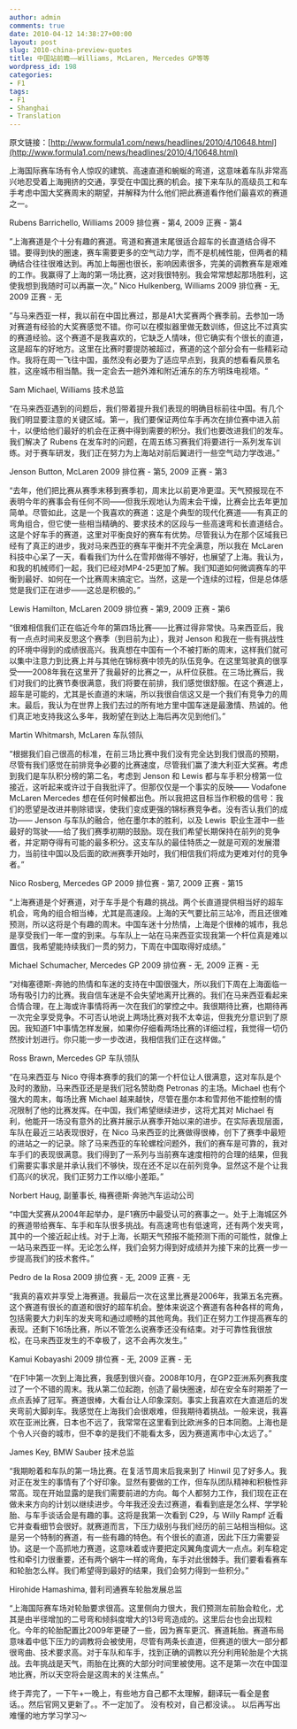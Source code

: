 ```yaml
---
author: admin
comments: true
date: 2010-04-12 14:38:27+00:00
layout: post
slug: 2010-china-preview-quotes
title: 中国站前瞻——Williams, McLaren, Mercedes GP等等
wordpress_id: 198
categories:
- F1
tags:
- F1
- Shanghai
- Translation
---
```


原文链接：[http://www.formula1.com/news/headlines/2010/4/10648.html](http://www.formula1.com/news/headlines/2010/4/10648.html)

上海国际赛车场有令人惊叹的建筑、高速直道和蜿蜒的弯道，这意味着车队非常高兴地忍受着上海拥挤的交通，享受在中国比赛的机会。接下来车队的高级员工和车手考虑中国大奖赛周末的期望，并解释为什么他们把此赛道看作他们最喜欢的赛道之一。

Rubens Barrichello, Williams
2009 排位赛 - 第4, 2009 正赛 - 第4

”上海赛道是个十分有趣的赛道。弯道和赛道末尾很适合超车的长直道结合得不错。要得到快的圈速，赛车需要更多的空气动力学，而不是机械性能，但两者的精确结合往往很难达到。再加上每圈也很长，影响因素很多，完美的调教赛车是艰难的工作。我赢得了上海的第一场比赛，这对我很特别。我会常常想起那场胜利，这使我想到我随时可以再赢一次。”
Nico Hulkenberg, Williams
2009 排位赛 - 无, 2009 正赛 - 无

”与马来西亚一样，我以前在中国比赛过，那是A1大奖赛两个赛季前。去参加一场对赛道有经验的大奖赛感觉不错。你可以在模拟器里做无数训练，但这比不过真实的赛道经验。这个赛道不是我喜欢的，它缺乏人情味，但它确实有个很长的直道，这是超车的好地方。这里在比赛时要提防被超过，赛道的这个部分会有一些精彩动作。我将在周一飞往中国，虽然没有必要为了适应早点到，我真的想看看风景名胜，这座城市相当酷。我一定会去一趟外滩和附近浦东的东方明珠电视塔。“

Sam Michael, Williams 技术总监

“在马来西亚遇到的问题后，我们带着提升我们表现的明确目标前往中国。有几个我们明显要注意的关键区域。第一，我们要保证两位车手再次在排位赛中进入前十，以便给他们最好的机会在正赛中得到需要的积分。我们也要改进我们的发车。我们解决了 Rubens 在发车时的问题，在周五练习赛我们将要进行一系列发车训练。对于赛车研发，我们正在努力为上海站对前后翼进行一些空气动力学改进。”

Jenson Button, McLaren
2009 排位赛 - 第5, 2009 正赛 - 第3

“去年，他们把比赛从赛季末移到赛季初，周末比以前更冷更湿。天气预报现在不表明今年的赛事会有任何不同——但我乐观地认为周末会干燥，比赛会比去年更加简单。尽管如此，这是一个我喜欢的赛道：这是个典型的现代化赛道——有真正的弯角组合，但它使一些相当精确的、要求技术的区段与一些高速弯和长直道结合。这是个好车手的赛道，这里对平衡良好的赛车有优势。尽管我认为在那个区域我已经有了真正的进步，我对马来西亚的赛车平衡并不完全满意，所以我在 McLaren 科技中心呆了一天，看看我们为什么在雪邦做得不够好，也展望了上海。我认为，和我的机械师们一起，我们已经对MP4-25更加了解。我们知道如何微调赛车的平衡到最好、如何在一个比赛周末搞定它。当然，这是一个连续的过程，但是总体感觉是我们正在进步——这总是积极的。”

Lewis Hamilton, McLaren
2009 排位赛 - 第9, 2009 正赛 - 第6

“很难相信我们正在临近今年的第四场比赛——比赛过得非常快。马来西亚后，我有一点点时间来反思这个赛季（到目前为止），我对 Jenson 和我在一些有挑战性的环境中得到的成绩很高兴。我真想在中国有一个不被打断的周末，这样我们就可以集中注意力到比赛上并与其他在锦标赛中领先的队伍竞争。在这里驾驶真的很享受——2008年我在这里开了我最好的比赛之一，从杆位获胜。在三场比赛后，我们对我们的比赛节奏很满意，我们将要在前排，我们感觉很舒服。在这个赛道上，超车是可能的，尤其是长直道的末端，所以我很自信这又是一个我们有竞争力的周末。最后，我认为在世界上我们去过的所有地方里中国车迷是最激情、热诚的。他们真正地支持我这么多年，我盼望在到达上海后再次见到他们。”

Martin Whitmarsh, McLaren 车队领队

“根据我们自己很高的标准，在前三场比赛中我们没有完全达到我们很高的预期，尽管有我们感觉在前排竞争必要的比赛速度，尽管我们赢了澳大利亚大奖赛。考虑到我们是车队积分榜的第二名，考虑到 Jenson 和 Lewis 都与车手积分榜第一位接近，这听起来或许过于自我批评了。但那仅仅是一个事实的反映—— Vodafone McLaren Mercedes 想在任何时候都出色。所以我把这目标当作积极的信号：我们的愿望是改进并剔除错误，使我们变成更强的锦标赛竞争者。没有否认我们的成功—— Jenson 与车队的融合，他在墨尔本的胜利，以及 Lewis  职业生涯中一些最好的驾驶——给了我们赛季初期的鼓励。现在我们希望长期保持在前列的竞争者，并定期夺得有可能的最多积分。这支车队的最佳特质之一就是可观的发展潜力，当前往中国以及后面的欧洲赛季开始时，我们相信我们将成为更难对付的竞争者。”

Nico Rosberg, Mercedes GP
2009 排位赛 - 第7, 2009 正赛 - 第15

“上海赛道是个好赛道，对于车手是个有趣的挑战。两个长直道提供相当好的超车机会，弯角的组合相当棒，尤其是高速段。上海的天气要比前三站冷，而且还很难预测，所以这将是个有趣的周末。中国车迷十分热情，上海是个很棒的城市，我总是享受我们一年一度的到来。与车队上一站在马来西亚实现我第一个杆位真是难以置信，我希望能持续我们一贯的努力，下周在中国取得好成绩。”

Michael Schumacher, Mercedes GP
2009 排位赛 - 无, 2009 正赛 - 无

“对梅塞德斯-奔驰的热情和车迷的支持在中国很强大，所以我们下周在上海面临一场有吸引力的比赛。我自信车迷是不会失望地离开比赛的。我们在马来西亚看起来合情合理，在上海或许事情将再一次在我们的掌控之中。我很期待比赛，也期待再一次完全享受竞争。不可否认地说上两场比赛对我不太幸运，但我充分意识到了原因。我知道F1中事情怎样发展，如果你仔细看两场比赛的详细过程，我觉得一切仍然按计划进行。你只能一步一步改进，我相信我们正在这样做。”

Ross Brawn, Mercedes GP 车队领队

“在马来西亚与 Nico 夺得本赛季的我们的第一个杆位让人很满意，这对车队是个及时的激励，马来西亚还是是我们冠名赞助商 Petronas 的主场。Michael 也有个强大的周末，每场比赛 Michael 越来越快，尽管在墨尔本和雪邦他不能控制的情况限制了他的比赛发挥。在中国，我们希望继续进步，这将尤其对 Michael 有利，他能开一场没有意外的比赛并展示从赛季开始以来的进步。在实际表现层面，车队在最近三站表现很好，在 Nico 马来西亚的比赛做得很棒，创下了赛季中最短的进站之一的记录。除了马来西亚的车轮螺栓问题外，我们的赛车是可靠的，我对车手们的表现很满意。我们得到了一系列与当前赛车速度相符的合理的结果，但我们需要实事求是并承认我们不够快，现在还不足以在前列竞争。显然这不是个让我们高兴的状况，我们正努力工作以缩小差距。”

Norbert Haug, 副董事长, 梅赛德斯·奔驰汽车运动公司

“中国大奖赛从2004年起举办，是F1赛历中最受认可的赛事之一。处于上海城区外的赛道带给赛车、车手和车队很多挑战。有高速弯也有低速弯，还有两个发夹弯，其中的一个接近起止线。对于上海，长期天气预报不能预测下雨的可能性，就像上一站马来西亚一样。无论怎么样，我们会努力得到好成绩并为接下来的比赛一步一步提高我们的技术套件。”

Pedro de la Rosa
2009 排位赛 - 无, 2009 正赛 - 无

“我真的喜欢并享受上海赛道。我最后一次在这里比赛是2006年，我第五名完赛。这个赛道有很长的直道和很好的超车机会。整体来说这个赛道有各种各样的弯角，包括需要大力刹车的发夹弯和通过顺畅的其他弯角。我们正在努力工作提高赛车的表现。还剩下16场比赛，所以不管怎么说赛季还没有结束。对于可靠性我很放松，在马来西亚发生的不幸极了，这不会再次发生。”

Kamui Kobayashi
2009 排位赛 - 无, 2009 正赛 - 无

“在F1中第一次到上海比赛，我感到很兴奋。2008年10月，在GP2亚洲系列赛我度过了一个不错的周末。我从第二位起跑，创造了最快圈速，却在安全车时期差了一点点丢掉了冠军。赛道很棒，大看台让人印象深刻。事实上我喜欢在大直道后的发夹弯前大脚刹车。我感觉在上海我们会很艰难，但我期待着挑战。一般来说，我喜欢在亚洲比赛，日本也不远了，我常常在这里看到比欧洲多的日本同胞。上海也是个令人兴奋的城市，但不幸的是我们不能看太多，因为赛道离市中心太远了。”


James Key, BMW Sauber 技术总监


“我期盼着和车队的第一场比赛。在复活节周末后我来到了 Hinwil 见了好多人。我对正在发生的事情有了个好印象。显然有要做的工作，但车队团队精神和积极性非常高。现在开始显露的是我们需要前进的方向。每个人都努力工作，我们现在正在做未来方向的计划以继续进步。今年我还没去过赛道，看看到底是怎么样、学学轮胎、与车手谈话会是有趣的事。这将是我第一次看到 C29，与 Willy Rampf 近看它并查看细节会很好。就赛道而言，下压力级别与我们经历的前三站相当相似。这是另一个特制的赛道，有一些有趣的特色。有个很长的直道，因此下压力需要妥协。这是一个高抓地力赛道，这意味着或许要把定风翼角度调大一点点。刹车稳定性和牵引力很重要，还有两个蜗牛一样的弯角，车手对此很棘手。我们要看看赛车和轮胎怎么样。我们希望得到最好的结果，我们会努力得到一些积分。”

Hirohide Hamashima, 普利司通赛车轮胎发展总监 

“上海国际赛车场对轮胎要求很高。这里侧向力很大，我们预测左前胎会粒化，尤其是由半径增加的二号弯和倾斜度增大的13号弯造成的。这里后台也会出现粒化。今年的轮胎配置比2009年更硬了一些，因为赛车更沉、赛道耗胎。赛道布局意味着中低下压力的调教将会被使用，尽管有两条长直道，但赛道的很大一部分都很弯曲、技术要求高。对于车队和车手，找到正确的调教以充分利用轮胎是个大挑战。去年挑战是天气，雨胎在比赛的大部分时间里被使用。这不是第一次在中国湿地比赛，所以天空将会是这周末的关注焦点。”

终于弄完了，一下午+一晚上，有些地方自己都不太理解，翻译玩一看全是套话。。然后官网又更新了。。不一定加了。
没有校对，自己都没读。。
以后再写出难懂的地方学习学习～
